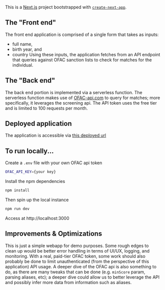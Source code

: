 This is a [Next.js](https://nextjs.org/) project bootstrapped with [`create-next-app`](https://github.com/vercel/next.js/tree/canary/packages/create-next-app).

## The "Front end"
The front end application is comprised of a single form that takes as inputs:
  - full name,
  - birth year, and
  - country
Using these inputs, the application fetches from an API endpoint that queries against OFAC sanction lists to check for matches for the individual.

## The "Back end"
The back end portion is implemented via a serverless function. The serverless function makes use of [OFAC-api.com](https://docs.ofac-api.com/) to query for matches; more specifically, it leverages the screening api.
The API token uses the free tier and is limited to 100 requests per month.

## Deployed application
The application is accessible via [this deployed url](https://ofac-screening.vercel.app/)

## To run locally...
Create a `.env` file with your own OFAC api token
```bash
OFAC_API_KEY={your key}
```
Install the npm dependencies 
```bash
npm install
```
Then spin up the local instance
```bash
npm run dev
```
Access at http://localhost:3000

## Improvements & Optimizations
This is just a simple webapp for demo purposes. Some rough edges to clean up would be better error handling in terms of UI/UX, logging, and monitoring.
With a real, paid-tier OFAC token, some work should also probably be done to limit unauthenticated (from the perspective of this application) API usage.
A deeper dive of the OFAC api is also something to do, as there are many tweaks that can be done (e.g. `minScore` param, parsing aliases, etc); a deeper dive could allow us to better leverage the API and possibly infer more data from information such as aliases.
